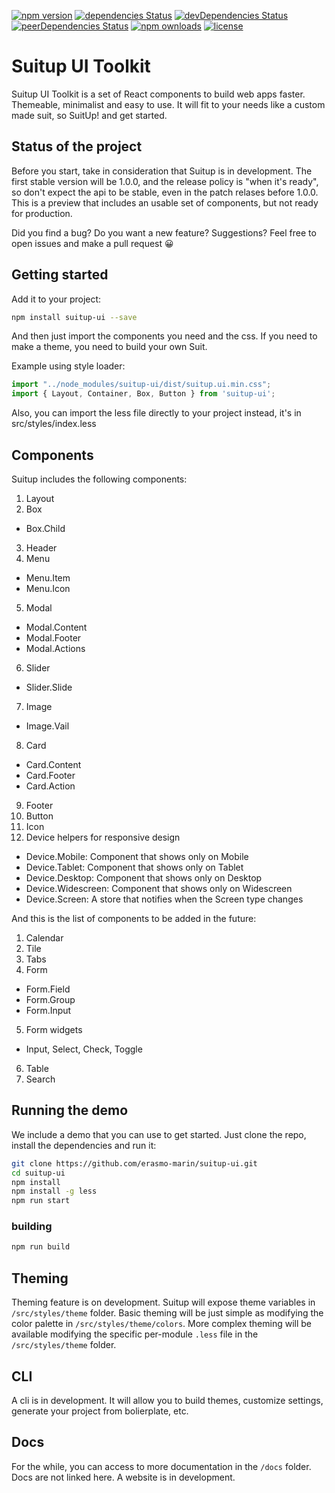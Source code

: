[![npm version](https://badge.fury.io/js/suitup-ui.svg)](https://badge.fury.io/js/suitup-ui)
[![dependencies Status](https://david-dm.org/erasmo-marin/suitup-ui/status.svg)](https://david-dm.org/erasmo-marin/suitup-ui)
[![devDependencies Status](https://david-dm.org/erasmo-marin/suitup-ui/dev-status.svg)](https://david-dm.org/erasmo-marin/suitup-ui?type=dev)
[![peerDependencies Status](https://david-dm.org/erasmo-marin/suitup-ui/peer-status.svg)](https://david-dm.org/erasmo-marin/suitup-ui?type=peer)
[![npm ownloads](https://img.shields.io/npm/dt/suitup-ui.svg)](https://www.npmjs.com/package/suitup-ui)
[![license](https://img.shields.io/badge/License-MIT-blue.svg)](https://github.com/erasmo-marin/suitup-ui)

# Suitup UI Toolkit

Suitup UI Toolkit is a set of React components to build web apps faster. Themeable, minimalist and easy to use. It will fit to your needs like a custom made suit, so SuitUp! and get started.

## Status of the project

Before you start, take in consideration that Suitup is in development. The first stable version will be 1.0.0, and the release policy is "when it's ready", so don't expect the api to be stable, even in the patch relases before 1.0.0. This is a preview that includes an usable set of components, but not ready for production.

Did you find a bug? Do you want a new feature? Suggestions? Feel free to open issues and make a pull request 😀

## Getting started

Add it to your project:

```bash
npm install suitup-ui --save
```
And then just import the components you need and the css. If you need to make a theme, you need to build your own Suit.

Example using style loader:
```javascript
import "../node_modules/suitup-ui/dist/suitup.ui.min.css";
import { Layout, Container, Box, Button } from 'suitup-ui';
``` 
Also, you can import the less file directly to your project instead, it's in src/styles/index.less

## Components

Suitup includes the following components:

1. Layout
2. Box
  * Box.Child
3. Header
4. Menu
  * Menu.Item
  * Menu.Icon
5. Modal
  * Modal.Content
  * Modal.Footer
  * Modal.Actions
6. Slider
  * Slider.Slide
7. Image
  * Image.Vail
8. Card
  * Card.Content
  * Card.Footer
  * Card.Action
9. Footer
10. Button
11. Icon
12. Device helpers for responsive design
  * Device.Mobile: Component that shows only on Mobile
  * Device.Tablet: Component that shows only on Tablet
  * Device.Desktop: Component that shows only on Desktop
  * Device.Widescreen: Component that shows only on Widescreen
  * Device.Screen: A store that notifies when the Screen type changes


And this is the list of components to be added in the future:

1. Calendar
2. Tile
3. Tabs
4. Form
  * Form.Field
  * Form.Group
  * Form.Input
5. Form widgets
  * Input, Select, Check, Toggle
6. Table
7. Search

## Running the demo

We include a demo that you can use to get started. Just clone the repo, install the dependencies and run it:

```bash
git clone https://github.com/erasmo-marin/suitup-ui.git
cd suitup-ui
npm install
npm install -g less
npm run start
```

### building

```bash
npm run build
```

## Theming

Theming feature is on development. Suitup will expose theme variables in `/src/styles/theme` folder. Basic theming will be just simple as modifying the color palette in `/src/styles/theme/colors`. More complex theming will be available modifying the specific per-module `.less` file in the `/src/styles/theme` folder.

## CLI

A cli is in development. It will allow you to build themes, customize settings, generate your project from bolierplate, etc.

## Docs

For the while, you can access to more documentation in the `/docs` folder. Docs are not linked here. A website is in development.
